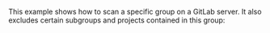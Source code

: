 <!--
SPDX-FileCopyrightText: the secureCodeBox authors

SPDX-License-Identifier: Apache-2.0
-->

This example shows how to scan a specific group on a GitLab server. It also excludes certain subgroups and projects contained in this group:

